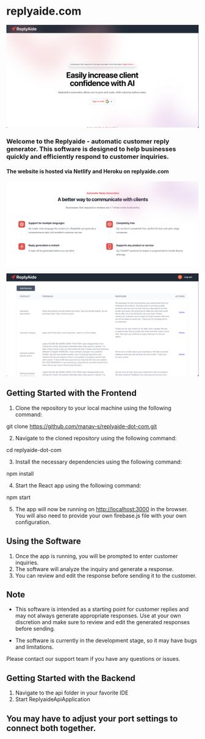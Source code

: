 # replyaide.com

![alt_text](images/image1.png "image_tooltip")

### Welcome to the Replyaide - automatic customer reply generator. This software is designed to help businesses quickly and efficiently respond to customer inquiries.

#### The website is hosted via Netlify and Heroku on replyaide.com

![alt_text](images/image2.png "image_tooltip")

![alt_text](images/image3.png "image_tooltip")

## Getting Started with the Frontend

1. Clone the repository to your local machine using the following command:

git clone https://github.com/manav-s/replyaide-dot-com.git

2. Navigate to the cloned repository using the following command:

cd replyaide-dot-com

3. Install the necessary dependencies using the following command:

npm install

4. Start the React app using the following command:

npm start

5. The app will now be running on [http://localhost:3000](http://localhost:3000) in the browser. You will also need to provide your own firebase.js file with your own configuration.

## Using the Software

1. Once the app is running, you will be prompted to enter customer inquiries.
2. The software will analyze the inquiry and generate a response.
3. You can review and edit the response before sending it to the customer.

## Note
- This software is intended as a starting point for customer replies and may not always generate appropriate responses. Use at your own discretion and make sure to review and edit the generated responses before sending.

- The software is currently in the development stage, so it may have bugs and limitations.

Please contact our support team if you have any questions or issues.


## Getting Started with the Backend

1. Navigate to the api folder in your favorite IDE
2. Start ReplyaideApiApplication


## You may have to adjust your port settings to connect both together.






